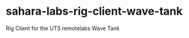 sahara-labs-rig-client-wave-tank
================================

Rig Client for the UTS remotelabs Wave Tank
